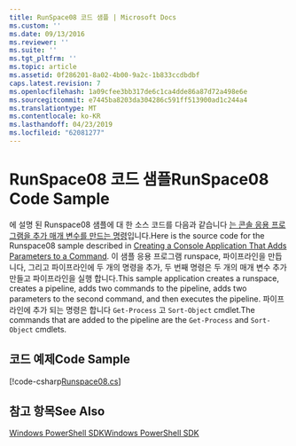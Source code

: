```yaml
---
title: RunSpace08 코드 샘플 | Microsoft Docs
ms.custom: ''
ms.date: 09/13/2016
ms.reviewer: ''
ms.suite: ''
ms.tgt_pltfrm: ''
ms.topic: article
ms.assetid: 0f286201-8a02-4b00-9a2c-1b833ccdbdbf
caps.latest.revision: 7
ms.openlocfilehash: 1a09cfee3bb317de6c1ca4dde86a87d72a498e6e
ms.sourcegitcommit: e7445ba8203da304286c591ff513900ad1c244a4
ms.translationtype: MT
ms.contentlocale: ko-KR
ms.lasthandoff: 04/23/2019
ms.locfileid: "62081277"
---
```

# <a name="runspace08-code-sample"></a><span data-ttu-id="17270-102">RunSpace08 코드 샘플</span><span class="sxs-lookup"><span data-stu-id="17270-102">RunSpace08 Code Sample</span></span>

<span data-ttu-id="17270-103">에 설명 된 Runspace08 샘플에 대 한 소스 코드를 다음과 같습니다 [는 콘솔 응용 프로그램을 추가 매개 변수를 만드는 명령](http://msdn.microsoft.com/en-us/848b2b46-60f1-4a86-b448-cfc7c0cccfba)입니다.</span><span class="sxs-lookup"><span data-stu-id="17270-103">Here is the source code for the Runspace08 sample described in [Creating a Console Application That Adds Parameters to a Command](http://msdn.microsoft.com/en-us/848b2b46-60f1-4a86-b448-cfc7c0cccfba).</span></span> <span data-ttu-id="17270-104">이 샘플 응용 프로그램 runspace, 파이프라인을 만듭니다, 그리고 파이프라인에 두 개의 명령을 추가, 두 번째 명령은 두 개의 매개 변수 추가 만들고 파이프라인을 실행 합니다.</span><span class="sxs-lookup"><span data-stu-id="17270-104">This sample application creates a runspace, creates a pipeline, adds two commands to the pipeline, adds two parameters to the second command, and then executes the pipeline.</span></span> <span data-ttu-id="17270-105">파이프라인에 추가 되는 명령은 합니다 `Get-Process` 고 `Sort-Object` cmdlet.</span><span class="sxs-lookup"><span data-stu-id="17270-105">The commands that are added to the pipeline are the `Get-Process` and `Sort-Object` cmdlets.</span></span>

## <a name="code-sample"></a><span data-ttu-id="17270-106">코드 예제</span><span class="sxs-lookup"><span data-stu-id="17270-106">Code Sample</span></span>

[!code-csharp[Runspace08.cs](../../powershell-sdk-samples/SDK-2.0/csharp/Runspace08/Runspace08.cs#L11-L86 "Runspace08.cs")]

## <a name="see-also"></a><span data-ttu-id="17270-107">참고 항목</span><span class="sxs-lookup"><span data-stu-id="17270-107">See Also</span></span>

[<span data-ttu-id="17270-108">Windows PowerShell SDK</span><span class="sxs-lookup"><span data-stu-id="17270-108">Windows PowerShell SDK</span></span>](../windows-powershell-reference.md)